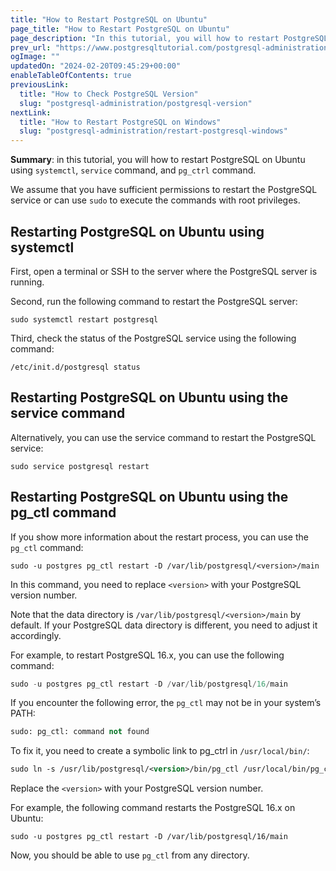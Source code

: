 ```yaml
---
title: "How to Restart PostgreSQL on Ubuntu"
page_title: "How to Restart PostgreSQL on Ubuntu"
page_description: "In this tutorial, you will how to restart PostgreSQL on Ubuntu using systemctl, service command, and pg_ctrl command."
prev_url: "https://www.postgresqltutorial.com/postgresql-administration/postgresql-restart-ubuntu/"
ogImage: ""
updatedOn: "2024-02-20T09:45:29+00:00"
enableTableOfContents: true
previousLink: 
  title: "How to Check PostgreSQL Version"
  slug: "postgresql-administration/postgresql-version"
nextLink: 
  title: "How to Restart PostgreSQL on Windows"
  slug: "postgresql-administration/restart-postgresql-windows"
---
```





**Summary**: in this tutorial, you will how to restart PostgreSQL on Ubuntu using `systemctl`, `service` command, and `pg_ctrl` command.

We assume that you have sufficient permissions to restart the PostgreSQL service or can use `sudo` to execute the commands with root privileges.


## Restarting PostgreSQL on Ubuntu using systemctl

First, open a terminal or SSH to the server where the PostgreSQL server is running.

Second, run the following command to restart the PostgreSQL server:


```httpsql
sudo systemctl restart postgresql

```
Third, check the status of the PostgreSQL service using the following command:


```
/etc/init.d/postgresql status

```

## Restarting PostgreSQL on Ubuntu using the service command

Alternatively, you can use the service command to restart the PostgreSQL service:


```
sudo service postgresql restart

```

## Restarting PostgreSQL on Ubuntu using the pg\_ctl command

If you show more information about the restart process, you can use the `pg_ctl` command:


```
sudo -u postgres pg_ctl restart -D /var/lib/postgresql/<version>/main

```
In this command, you need to replace `<version>` with your PostgreSQL version number.

Note that the data directory is `/var/lib/postgresql/<version>/main` by default. If your PostgreSQL data directory is different, you need to adjust it accordingly.

For example, to restart PostgreSQL 16\.x, you can use the following command:


```sql
sudo -u postgres pg_ctl restart -D /var/lib/postgresql/16/main
```
If you encounter the following error, the `pg_ctl` may not be in your system’s PATH:


```sql
sudo: pg_ctl: command not found
```
To fix it, you need to create a symbolic link to pg\_ctrl in `/usr/local/bin/`:


```xml
sudo ln -s /usr/lib/postgresql/<version>/bin/pg_ctl /usr/local/bin/pg_ctl
```
Replace the `<version>` with your PostgreSQL version number.

For example, the following command restarts the PostgreSQL 16\.x on Ubuntu:


```
sudo -u postgres pg_ctl restart -D /var/lib/postgresql/16/main
```
Now, you should be able to use `pg_ctl` from any directory.

